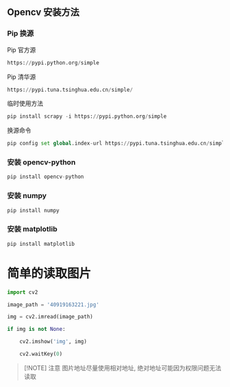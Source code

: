 ## Opencv  安装方法
### Pip 换源
Pip 官方源
```python
https://pypi.python.org/simple
```
Pip 清华源
```python
https://pypi.tuna.tsinghua.edu.cn/simple/
```
临时使用方法
```python
pip install scrapy -i https://pypi.python.org/simple
```
换源命令
```python
pip config set global.index-url https://pypi.tuna.tsinghua.edu.cn/simple/ 
```
### 安装 opencv-python
```python
pip install opencv-python
```
### 安装 numpy
 ```python
pip install numpy
```
### 安装 matplotlib
```python
pip install matplotlib
```
# 简单的读取图片
```python
import cv2

image_path = '40919163221.jpg'

img = cv2.imread(image_path)

if img is not None:

    cv2.imshow('img', img)

    cv2.waitKey(0)
```

> [!NOTE] 注意
> 图片地址尽量使用相对地址, 绝对地址可能因为权限问题无法读取

